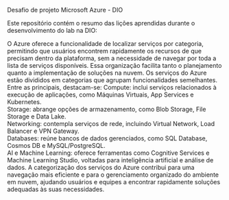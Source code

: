 Desafio de projeto Microsoft Azure - DIO

Este repositório contém o resumo das lições aprendidas durante o desenvolvimento do lab na DIO:

O Azure oferece a funcionalidade de localizar serviços por categoria, permitindo que usuários encontrem rapidamente os recursos de que precisam dentro da plataforma, sem a necessidade de navegar por toda a lista de serviços disponíveis. Essa organização facilita tanto o planejamento quanto a implementação de soluções na nuvem.
Os serviços do Azure estão divididos em categorias que agrupam funcionalidades semelhantes. Entre as principais, destacam-se:
Compute: inclui serviços relacionados à execução de aplicações, como Máquinas Virtuais, App Services e Kubernetes. <br>
Storage: abrange opções de armazenamento, como Blob Storage, File Storage e Data Lake. <br>
Networking: contempla serviços de rede, incluindo Virtual Network, Load Balancer e VPN Gateway.<br>
Databases: reúne bancos de dados gerenciados, como SQL Database, Cosmos DB e MySQL/PostgreSQL. <br>
AI e Machine Learning: oferece ferramentas como Cognitive Services e Machine Learning Studio, voltadas para inteligência artificial e análise de dados.
A categorização dos serviços do Azure contribui para uma navegação mais eficiente e para o gerenciamento organizado do ambiente em nuvem, ajudando usuários e equipes a encontrar rapidamente soluções adequadas às suas necessidades.
